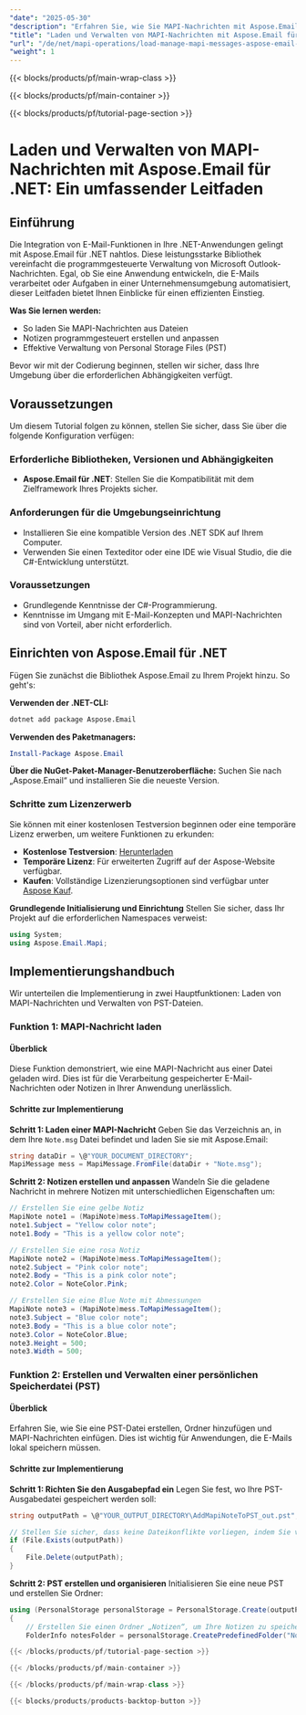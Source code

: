 ```yaml
---
"date": "2025-05-30"
"description": "Erfahren Sie, wie Sie MAPI-Nachrichten mit Aspose.Email für .NET laden und verwalten. Diese umfassende Anleitung behandelt das Laden von MAPI-Nachrichten, das Erstellen von Notizen und die Verwaltung von PST-Dateien."
"title": "Laden und Verwalten von MAPI-Nachrichten mit Aspose.Email für .NET – Ein umfassender Leitfaden"
"url": "/de/net/mapi-operations/load-manage-mapi-messages-aspose-email-dotnet/"
"weight": 1
---
```


{{< blocks/products/pf/main-wrap-class >}}

{{< blocks/products/pf/main-container >}}

{{< blocks/products/pf/tutorial-page-section >}}
# Laden und Verwalten von MAPI-Nachrichten mit Aspose.Email für .NET: Ein umfassender Leitfaden

## Einführung

Die Integration von E-Mail-Funktionen in Ihre .NET-Anwendungen gelingt mit Aspose.Email für .NET nahtlos. Diese leistungsstarke Bibliothek vereinfacht die programmgesteuerte Verwaltung von Microsoft Outlook-Nachrichten. Egal, ob Sie eine Anwendung entwickeln, die E-Mails verarbeitet oder Aufgaben in einer Unternehmensumgebung automatisiert, dieser Leitfaden bietet Ihnen Einblicke für einen effizienten Einstieg.

**Was Sie lernen werden:**
- So laden Sie MAPI-Nachrichten aus Dateien
- Notizen programmgesteuert erstellen und anpassen
- Effektive Verwaltung von Personal Storage Files (PST)

Bevor wir mit der Codierung beginnen, stellen wir sicher, dass Ihre Umgebung über die erforderlichen Abhängigkeiten verfügt.

## Voraussetzungen

Um diesem Tutorial folgen zu können, stellen Sie sicher, dass Sie über die folgende Konfiguration verfügen:

### Erforderliche Bibliotheken, Versionen und Abhängigkeiten
- **Aspose.Email für .NET**: Stellen Sie die Kompatibilität mit dem Zielframework Ihres Projekts sicher.

### Anforderungen für die Umgebungseinrichtung
- Installieren Sie eine kompatible Version des .NET SDK auf Ihrem Computer.
- Verwenden Sie einen Texteditor oder eine IDE wie Visual Studio, die die C#-Entwicklung unterstützt.

### Voraussetzungen
- Grundlegende Kenntnisse der C#-Programmierung.
- Kenntnisse im Umgang mit E-Mail-Konzepten und MAPI-Nachrichten sind von Vorteil, aber nicht erforderlich.

## Einrichten von Aspose.Email für .NET

Fügen Sie zunächst die Bibliothek Aspose.Email zu Ihrem Projekt hinzu. So geht's:

**Verwenden der .NET-CLI:**
```bash
dotnet add package Aspose.Email
```

**Verwenden des Paketmanagers:**
```powershell
Install-Package Aspose.Email
```

**Über die NuGet-Paket-Manager-Benutzeroberfläche:**
Suchen Sie nach „Aspose.Email“ und installieren Sie die neueste Version.

### Schritte zum Lizenzerwerb
Sie können mit einer kostenlosen Testversion beginnen oder eine temporäre Lizenz erwerben, um weitere Funktionen zu erkunden:
- **Kostenlose Testversion**: [Herunterladen](https://releases.aspose.com/email/net/)
- **Temporäre Lizenz**: Für erweiterten Zugriff auf der Aspose-Website verfügbar.
- **Kaufen**: Vollständige Lizenzierungsoptionen sind verfügbar unter [Aspose Kauf](https://purchase.aspose.com/buy).

**Grundlegende Initialisierung und Einrichtung**
Stellen Sie sicher, dass Ihr Projekt auf die erforderlichen Namespaces verweist:
```csharp
using System;
using Aspose.Email.Mapi;
```

## Implementierungshandbuch

Wir unterteilen die Implementierung in zwei Hauptfunktionen: Laden von MAPI-Nachrichten und Verwalten von PST-Dateien.

### Funktion 1: MAPI-Nachricht laden

#### Überblick
Diese Funktion demonstriert, wie eine MAPI-Nachricht aus einer Datei geladen wird. Dies ist für die Verarbeitung gespeicherter E-Mail-Nachrichten oder Notizen in Ihrer Anwendung unerlässlich.

#### Schritte zur Implementierung

**Schritt 1: Laden einer MAPI-Nachricht**
Geben Sie das Verzeichnis an, in dem Ihre `Note.msg` Datei befindet und laden Sie sie mit Aspose.Email:
```csharp
string dataDir = \@"YOUR_DOCUMENT_DIRECTORY";
MapiMessage mess = MapiMessage.FromFile(dataDir + "Note.msg");
```

**Schritt 2: Notizen erstellen und anpassen**
Wandeln Sie die geladene Nachricht in mehrere Notizen mit unterschiedlichen Eigenschaften um:
```csharp
// Erstellen Sie eine gelbe Notiz
MapiNote note1 = (MapiNote)mess.ToMapiMessageItem();
note1.Subject = "Yellow color note";
note1.Body = "This is a yellow color note";

// Erstellen Sie eine rosa Notiz
MapiNote note2 = (MapiNote)mess.ToMapiMessageItem();
note2.Subject = "Pink color note";
note2.Body = "This is a pink color note";
note2.Color = NoteColor.Pink;

// Erstellen Sie eine Blue Note mit Abmessungen
MapiNote note3 = (MapiNote)mess.ToMapiMessageItem();
note3.Subject = "Blue color note";
note3.Body = "This is a blue color note";
note3.Color = NoteColor.Blue;
note3.Height = 500;
note3.Width = 500;
```

### Funktion 2: Erstellen und Verwalten einer persönlichen Speicherdatei (PST)

#### Überblick
Erfahren Sie, wie Sie eine PST-Datei erstellen, Ordner hinzufügen und MAPI-Nachrichten einfügen. Dies ist wichtig für Anwendungen, die E-Mails lokal speichern müssen.

#### Schritte zur Implementierung

**Schritt 1: Richten Sie den Ausgabepfad ein**
Legen Sie fest, wo Ihre PST-Ausgabedatei gespeichert werden soll:
```csharp
string outputPath = \@"YOUR_OUTPUT_DIRECTORY\AddMapiNoteToPST_out.pst";

// Stellen Sie sicher, dass keine Dateikonflikte vorliegen, indem Sie vorhandene Dateien löschen.
if (File.Exists(outputPath))
{
    File.Delete(outputPath);
}
```

**Schritt 2: PST erstellen und organisieren**
Initialisieren Sie eine neue PST und erstellen Sie Ordner:
```csharp
using (PersonalStorage personalStorage = PersonalStorage.Create(outputPath, FileFormatVersion.Unicode))
{
    // Erstellen Sie einen Ordner „Notizen“, um Ihre Notizen zu speichern.
    FolderInfo notesFolder = personalStorage.CreatePredefinedFolder("Notes\

{{< /blocks/products/pf/tutorial-page-section >}}

{{< /blocks/products/pf/main-container >}}

{{< /blocks/products/pf/main-wrap-class >}}

{{< blocks/products/products-backtop-button >}}